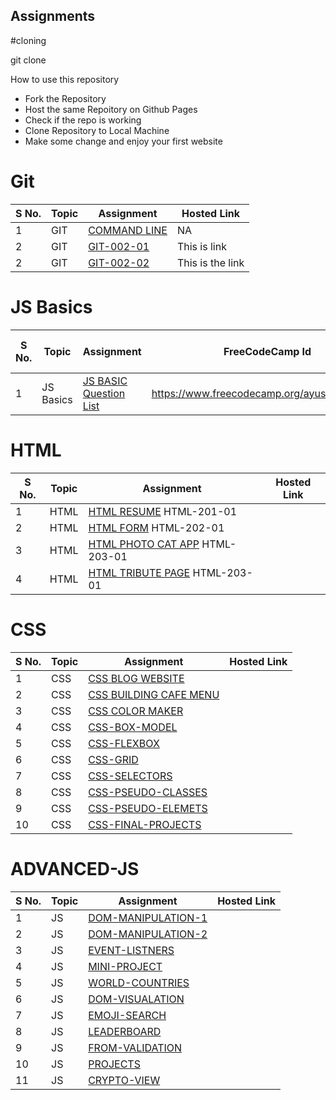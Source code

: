 ## Assignments

#cloning

git clone <Link>

How to use this repository

- Fork the Repository
- Host the same Repoitory on Github Pages
- Check if the repo is working
- Clone Repository to Local Machine
- Make some change and enjoy your first website

# Git

| S No. | Topic | Assignment                                                | Hosted Link |
| ----- | ----- | --------------------------------------------------------- | ----------- |
| 1     | GIT   | [COMMAND LINE](./0-Git/GIT-001-COMMANDLINE/ )            | NA          |
| 2     | GIT   | [GIT-002-01](./0-Git/GIT-002-GIT-PRACTICE/)              |    This is link         |
| 2     | GIT   | [GIT-002-02](./0-Git/GIT-002-GIT-PRACTICE/)              |   This is the link          |

# JS Basics

| S No. | Topic     | Assignment                                | FreeCodeCamp Id | Question Done Till Now |
| ----- | --------- | ----------------------------------------- | --------------- | --------------- |
| 1     | JS Basics | [JS BASIC Question List](./1-JS-BASICS/) |  https://www.freecodecamp.org/ayushsingh6476            |     2            |

# HTML

| S No. | Topic | Assignment                                              | Hosted Link |
| ----- | ----- | ------------------------------------------------------- | ----------- |
| 1     | HTML  | [HTML RESUME](./2-HTML/201-HTML-RESUME) HTML-201-01              |             |
| 2     | HTML  | [HTML FORM](./2-HTML/202-HTML-FORM/)  HTML-202-01                 |             |
| 3     | HTML  | [HTML PHOTO CAT APP](./2-HTML/203-HTML-Photo-Cat-App/) HTML-203-01  |             |
| 4     | HTML  | [HTML TRIBUTE PAGE](./2-HTML/204-HTML-TRIBUTE-PAGE/) HTML-203-01   |             |

# CSS

| S No. | Topic | Assignment                                                        | Hosted Link |
| ----- | ----- | ----------------------------------------------------------------- | ----------- |
| 1     | CSS   | [CSS BLOG WEBSITE](./3-CSS/301-CSS-BLOG-WEBSITE/)                |             |
| 2     | CSS   | [CSS BUILDING CAFE MENU](./3-CSS/302-CSS-Building-Cafe-Menu/)    |             |
| 3     | CSS   | [CSS COLOR MAKER](./3-CSS/303-CSS-COLOR-MARKER/)                 |             |
| 4     | CSS   | [CSS-BOX-MODEL](./3-CSS/304-CSS-BOX-MODEL/)                      |             |
| 5     | CSS   | [CSS-FLEXBOX](./3-CSS/305-CSS-Flexbox/)                      |             |
| 6     | CSS   | [CSS-GRID](./3-CSS/306-CSS-Grid/)                            |             |
| 7     | CSS   | [CSS-SELECTORS](./3-CSS/307-Advance-CSS-Selectors/)        |             |
| 8     | CSS   | [CSS-PSEUDO-CLASSES](./3-CSS/308-CSS-Pseudo-Classes/)      |             |
| 9     | CSS   | [CSS-PSEUDO-ELEMETS](./3-CSS/309-CSS-Pseudo-Elements/) |             |
| 10    | CSS   | [CSS-FINAL-PROJECTS](./3-CSS/310-Final-MCT-Projects/)            |             |

# ADVANCED-JS

| S No. | Topic | Assignment                                                                | Hosted Link |
| ----- | ----- | ------------------------------------------------------------------------- | ----------- |
| 1     | JS    | [DOM-MANIPULATION-1](./4-Advance-JS/401-DOM-Manipulation/)               |             |
| 2     | JS    | [DOM-MANIPULATION-2](./4-Advance-JS/402-DOM-Manipulation/)               |             |
| 3     | JS    | [EVENT-LISTNERS](./4-Advance-JS/403-Event-Listeners/)                    |             |
| 4     | JS    | [MINI-PROJECT](./4-Advance-JS/404-Mini-Project-Solar%20System/)          |             |
| 5     | JS    | [WORLD-COUNTRIES](./4-Advance-JS/405-WorldCountries-Data-Visualization/) |             |
| 6     | JS    | [DOM-VISUALATION](./4-Advance-JS/406-Data-visualization/)                |             |
| 7     | JS    | [EMOJI-SEARCH](./4-Advance-JS/407-Emoji-search/)                         |             |
| 8     | JS    | [LEADERBOARD](./4-Advance-JS/408-leaderboard/)                           |             |
| 9     | JS    | [FROM-VALIDATION](./4-Advance-JS/409-form-validation/)                   |             |
| 10    | JS    | [PROJECTS](./4-Advance-JS/410-Projects/)                                 |             |
| 11    | JS    | [CRYPTO-VIEW](./4-Advance-JS/411-crypto-view/)                           |             |
